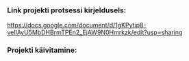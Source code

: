 ### Link projekti protsessi kirjeldusels:
https://docs.google.com/document/d/1gKPytip8-veIlAyU5MbDHBrmTPEn2_EjAW9N0Hmrkzk/edit?usp=sharing

### Projekti käivitamine:
